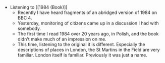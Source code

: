 - Listening to [[1984 (Book)]]
	- Recently I have heard fragments of an abridged version of 1984 on BBC 4.
	- Yesterday, monitoring of citizens came up in a discussion I had with somebody.
	- The first time I read 1984 over 20 years ago, in Polish, and the book didn't make much of an impression on me.
	- This time, listening to the original it is different. Especially the descriptions of places in London, the St Martins in the Field are very familiar. London itself is familiar. Previously it was just a name.